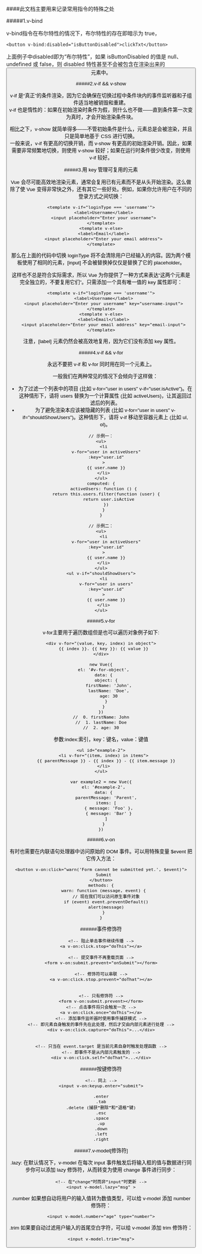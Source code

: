 ####此文档主要用来记录常用指令的特殊之处

#####1.v-bind
<p>
v-bind指令在布尔特性的情况下，布尔特性的存在即暗示为 true，
</p>

```
<button v-bind:disabled="isButtonDisabled">clickTxt</button>
```
<p>
上面例子中disabled即为“布尔特性”，如果 isButtonDisabled 的值是 null、undefined 或 false，则 disabled 特性甚至不会被包含在渲染出来的 <button> 元素中。
</p>

#####2.v-if && v-show
<p>
v-if 是“真正”的条件渲染，因为它会确保在切换过程中条件块内的事件监听器和子组件适当地被销毁和重建。
<br/>
v-if 也是惰性的：如果在初始渲染时条件为假，则什么也不做——直到条件第一次变为真时，才会开始渲染条件块。
</p>
<p>
相比之下，v-show 就简单得多——不管初始条件是什么，元素总是会被渲染，并且只是简单地基于 CSS 进行切换。
<br/>
一般来说，v-if 有更高的切换开销，而 v-show 有更高的初始渲染开销。因此，如果需要非常频繁地切换，则使用 v-show 较好；如果在运行时条件很少改变，则使用 v-if 较好。
</p>

#####3.用 key 管理可复用的元素
<p>
Vue 会尽可能高效地渲染元素，通常会复用已有元素而不是从头开始渲染。这么做除了使 Vue 变得非常快之外，还有其它一些好处。例如，如果你允许用户在不同的登录方式之间切换：
</p>

```
<template v-if="loginType === 'username'">
  <label>Username</label>
  <input placeholder="Enter your username">
</template>
<template v-else>
  <label>Email</label>
  <input placeholder="Enter your email address">
</template>
```
<p>
那么在上面的代码中切换 loginType 将不会清除用户已经输入的内容。因为两个模板使用了相同的元素，[input] 不会被替换掉仅仅是替换了它的 placeholder。
</p>
<p>
这样也不总是符合实际需求，所以 Vue 为你提供了一种方式来表达“这两个元素是完全独立的，不要复用它们”。只需添加一个具有唯一值的 key 属性即可：
</p>

```
<template v-if="loginType === 'username'">
  <label>Username</label>
  <input placeholder="Enter your username" key="username-input">
</template>
<template v-else>
  <label>Email</label>
  <input placeholder="Enter your email address" key="email-input">
</template>
```
<p>注意，[label] 元素仍然会被高效地复用，因为它们没有添加 key 属性。</p>

#####4.v-if && v-for
<p>永远不要把 v-if 和 v-for 同时用在同一个元素上。</p>
<ul>
    <p>一般我们在两种常见的情况下会倾向于这样做：</p>
    <li>
        为了过滤一个列表中的项目 (比如 v-for="user in users" v-if="user.isActive")。在这种情形下，请将 users 替换为一个计算属性 (比如 activeUsers)，让其返回过滤后的列表。
    </li>
    <li>
    为了避免渲染本应该被隐藏的列表 (比如 v-for="user in users" v-if="shouldShowUsers")。这种情形下，请将 v-if 移动至容器元素上 (比如 ul, ol)。
    </li>
</ul>

```
// 示例一：
<ul>
  <li
    v-for="user in activeUsers"
    :key="user.id"
  >
    {{ user.name }}
  </li>
</ul>
computed: {
  activeUsers: function () {
    return this.users.filter(function (user) {
      return user.isActive
    })
  }
}
```
```
// 示例二：
<ul>
  <li
    v-for="user in activeUsers"
    :key="user.id"
  >
    {{ user.name }}
  </li>
</ul>
<ul v-if="shouldShowUsers">
  <li
    v-for="user in users"
    :key="user.id"
  >
    {{ user.name }}
  </li>
</ul>
```
#####5.v-for
<p>v-for主要用于遍历数组但是也可以遍历对象例子如下:</p>

```
<div v-for="(value, key, index) in object">
  {{ index }}. {{ key }}: {{ value }}
</div>

new Vue({
  el: '#v-for-object',
  data: {
    object: {
      firstName: 'John',
      lastName: 'Doe',
      age: 30
    }
  }
})
//  0. firstName: John
//  1. lastName: Doe
//  2. age: 30
```
<p>
参数:index:索引，key：键名，value：键值
</p>

```
<ul id="example-2">
  <li v-for="(item, index) in items">
    {{ parentMessage }} - {{ index }} - {{ item.message }}
  </li>
</ul>

var example2 = new Vue({
  el: '#example-2',
  data: {
    parentMessage: 'Parent',
    items: [
      { message: 'Foo' },
      { message: 'Bar' }
    ]
  }
})
```
#####6.v-on
<p>
有时也需要在内联语句处理器中访问原始的 DOM 事件。可以用特殊变量 $event 把它传入方法：
</p>

```
<button v-on:click="warn('Form cannot be submitted yet.', $event)">
  Submit
</button>
methods: {
  warn: function (message, event) {
    // 现在我们可以访问原生事件对象
    if (event) event.preventDefault()
    alert(message)
  }
}
```
######事件修饰符

```
<!-- 阻止单击事件继续传播 -->
<a v-on:click.stop="doThis"></a>

<!-- 提交事件不再重载页面 -->
<form v-on:submit.prevent="onSubmit"></form>

<!-- 修饰符可以串联 -->
<a v-on:click.stop.prevent="doThat"></a>


<!-- 只有修饰符 -->
<form v-on:submit.prevent></form>
<!-- 点击事件将只会触发一次 -->
<a v-on:click.once="doThis"></a>
<!-- 添加事件监听器时使用事件捕获模式 -->
<!-- 即元素自身触发的事件先在此处理，然后才交由内部元素进行处理 -->
<div v-on:click.capture="doThis">...</div>


<!-- 只当在 event.target 是当前元素自身时触发处理函数 -->
<!-- 即事件不是从内部元素触发的 -->
<div v-on:click.self="doThat">...</div>
```

######按键修饰符

```
<!-- 同上 -->
<input v-on:keyup.enter="submit">
```

```
.enter
.tab
.delete (捕获“删除”和“退格”键)
.esc
.space
.up
.down
.left
.right
```
#####7.v-model[修饰符]
<p>
.lazy: 在默认情况下，v-model 在每次 input 事件触发后将输入框的值与数据进行同步你可以添加 lazy 修饰符，从而转变为使用 change 事件进行同步：
</p>

```
<!-- 在“change”时而非“input”时更新 -->
<input v-model.lazy="msg" >
```
<p>
.number 如果想自动将用户的输入值转为数值类型，可以给 v-model 添加 number 修饰符：
</p>

```
<input v-model.number="age" type="number">
```
<p>
.trim 如果要自动过滤用户输入的首尾空白字符，可以给 v-model 添加 trim 修饰符：
</p>

```
<input v-model.trim="msg">
```
<p></p>
